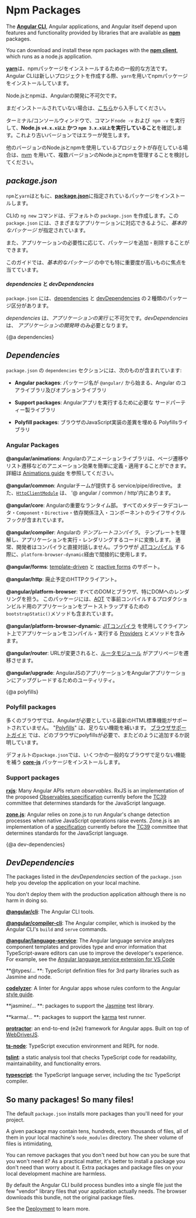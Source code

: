 # Npm Packages

 The [**Angular CLI**](https://cli.angular.io/), Angular applications, and Angular itself depend upon features and functionality provided by libraries that are available as [**npm**](https://docs.npmjs.com/) packages.

You can download and install these npm packages with the [**npm client**](https://docs.npmjs.com/cli/install), which runs as a node.js application.

[**yarn**](https://yarnpkg.com/en/)は、npmパッケージをインストールするための一般的な方法です。
Angular CLIは新しいプロジェクトを作成する際、`yarn`を用いてnpmパッケージをインストールしています。

<div class="l-sub-section">

Node.jsとnpmは、Angularの開発に不可欠です。

まだインストールされていない場合は、[こちら](https://docs.npmjs.com/getting-started/installing-node "Node.jsのインストールと npmのアップデート")から入手してください。

ターミナル/コンソールウィンドウで、コマンド`node -v` および` npm -v` を実行して、**Node.js `v4.x.x以上` かつ `npm 3.x.x以上`を実行していること**を確認します。これより古いバージョンではエラーが発生します。

他のバージョンのNode.jsとnpmを使用しているプロジェクトが存在している場合は、[nvm](https://github.com/creationix/nvm) を用いて、複数バージョンのNode.jsとnpmを管理することを検討してください。

</div>

## _package.json_

`npm`と`yarn`はともに、[**package.json**](https://docs.npmjs.com/files/package.json)に指定されているパッケージをインストールします。

CLIの `ng new` コマンドは、デフォルトの `package.json` を作成します。この `package.json` には、さまざまなアプリケーションに対応できるように、_基本的なパッケージ_ が指定されています。

また、アプリケーションの必要性に応じて、パッケージを追加・削除することができます。

このガイドでは、_基本的なパッケージ_ の中でも特に重要度が高いものに焦点を当てています。

#### *dependencies* と *devDependencies*

`package.json` には、[dependencies](guide/npm-packages#dependencies) と [devDependencies](guide/npm-packages#dev-dependencies) の２種類のパッケージ区分があります。

*dependencies* は、*アプリケーションの実行* に不可欠です。*devDependencies* は、 *アプリケーションの開発時* のみ必要となります。

{@a dependencies}

## *Dependencies*
`package.json` の `dependencies` セクションには、次のものが含まれています:

* **Angular packages**: パッケージ名が `@angular/` から始まる、Angular のコアライブラリ及びオプションライブラリ

* **Support packages**: Angularアプリを実行するために必要な サードパーティー製ライブラリ

* **Polyfill packages**: ブラウザのJavaScript実装の差異を埋める Polyfillsライブラリ

### Angular Packages

**@angular/animations**: Angularのアニメーションライブラリは、ページ遷移やリスト遷移などのアニメーション効果を簡単に定義・適用することができます。
詳細は [Animations guide](guide/animations) を参照してください。

**@angular/common**: Angularチームが提供する service/pipe/directive。
また、[`HttpClientModule`](guide/http) は、 '@ angular / common / http'内にあります。

**@angular/core**: Angularの重要なランタイム部。
すべてのメタデータデコレータ・`Component`・`Directive`・依存関係注入・コンポーネントのライフサイクルフックが含まれています。

**@angular/compiler**: Angularの *テンプレートコンパイラ*。
テンプレートを理解し、アプリケーションを実行・レンダリングするコードに変換します。
通常、開発者はコンパイラと直接対話しません。ブラウザが [JITコンパイル](guide/aot-compiler) する際に、`platform-browser-dynamic`経由で間接的に使用します。

**@angular/forms**: [template-driven](guide/forms) と [reactive forms](guide/reactive-forms) のサポート。

**@angular/http**: 廃止予定のHTTPクライアント。

**@angular/platform-browser**: すべてのDOMとブラウザ、特にDOMへのレンダリングを担う。
このパッケージには、[AOT](guide/aot-compiler) で事前コンパイルするプロダクションビルド用のアプリケーションをブートストラップするための`bootstrapStatic()`メソッドも含まれています。

**@angular/platform-browser-dynamic**: [JITコンパイラ](guide/aot-compiler) を使用してクライアント上でアプリケーションをコンパイル・実行する [Providers](api/core/Provider) とメソッドを含みます。

**@angular/router**: URLが変更されると、[ルータモジュール](/guide/router) がアプリページを遷移させます。

**@angular/upgrade**: AngularJSのアプリケーションをAngularアプリケーションにアップグレードするためのユーティリティ。

{@a polyfills}

### Polyfill packages

多くのブラウザでは、Angularが必要としている最新のHTML標準機能がサポートされていません。
"[Polyfills](https://en.wikipedia.org/wiki/Polyfill)" は、足りない機能を補います。
[ブラウザサポートガイド](guide/browser-support) では、どのブラウザにpolyfillsが必要で、またどのように追加するか説明しています。

デフォルトの`package.json`では、いくつかの一般的なブラウザで足りない機能を補う **[core-js](https://github.com/zloirock/core-js)** パッケージをインストールします。

### Support packages

**[rxjs](https://github.com/benlesh/RxJS)**: Many Angular APIs return _observables_. RxJS is an implementation of the proposed [Observables specification](https://github.com/zenparsing/es-observable) currently before the
[TC39](http://www.ecma-international.org/memento/TC39.htm) committee that determines standards for the JavaScript language.


**[zone.js](https://github.com/angular/zone.js)**: Angular relies on zone.js to run Angular's change detection processes when native JavaScript operations raise events.  Zone.js is an implementation of a [specification](https://gist.github.com/mhevery/63fdcdf7c65886051d55) currently before the
[TC39](http://www.ecma-international.org/memento/TC39.htm) committee that determines standards for the JavaScript language.


{@a dev-dependencies}

## *DevDependencies*

The packages listed in the *devDependencies* section of the `package.json` help you develop the application on your local machine.

You don't deploy them with the production application although there is no harm in doing so.

**[@angular/cli](https://github.com/angular/angular-cli/)**: The Angular CLI tools.


**[@angular/compiler-cli](https://github.com/angular/angular/blob/master/packages/compiler-cli/README.md)**: The Angular compiler, which is invoked by the Angular CLI's `build` and `serve` commands.


**[@angular/language-service](https://github.com/angular/angular-cli/)**: The Angular language service analyzes component templates and provides type and error information that TypeScript-aware editors can use to improve the developer's experience.
For example, see the [Angular language service extension for VS Code](https://marketplace.visualstudio.com/items?itemName=Angular.ng-template)


**@types/... **: TypeScript definition files for 3rd party libraries such as Jasmine and node.


**[codelyzer](https://www.npmjs.com/package/codelyzer)**: A linter for Angular apps whose rules conform to the Angular [style guide](guide/styleguide).


**jasmine/... **: packages to support the [Jasmine](https://jasmine.github.io/) test library.


**karma/... **: packages to support the [karma](https://www.npmjs.com/package/karma) test runner.


**[protractor](https://www.npmjs.com/package/protractor)**: an end-to-end (e2e) framework for Angular apps. 
Built on top of [WebDriverJS](https://github.com/SeleniumHQ/selenium/wiki/WebDriverJs).


**[ts-node](https://www.npmjs.com/package/ts-node)**: TypeScript execution environment and REPL for node.


**[tslint](https://www.npmjs.com/package/tslint)**: a static analysis tool that checks TypeScript code for readability, maintainability, and functionality errors.


**[typescript](https://www.npmjs.com/package/typescript)**:
the TypeScript language server, including the *tsc* TypeScript compiler.


## So many packages! So many files!

The default `package.json` installs more packages than you'll need for your project.

A given package may contain tens, hundreds, even thousands of files,
all of them in your local machine's `node_modules` directory.
The sheer volume of files is intimidating, 

You can remove packages that you don't need but how can you be sure that you won't need it?
As a practical matter, it's better to install a package you don't need than worry about it.
Extra packages and package files on your local development machine are harmless.

By default the Angular CLI build process bundles into a single file just the few "vendor" library files that your application actually needs.
The browser downloads this bundle, not the original package files.

See the [Deployment](guide/deployment) to learn more.
